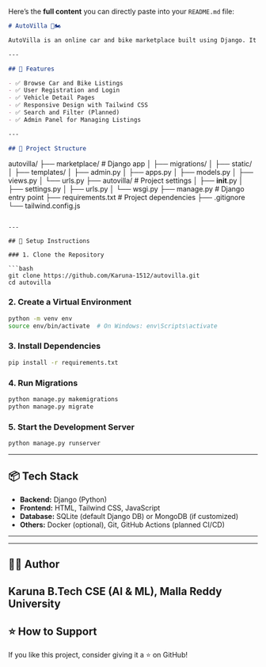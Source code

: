 Here’s the **full content** you can directly paste into your `README.md` file:

```markdown
# AutoVilla 🚗🏍️

AutoVilla is an online car and bike marketplace built using Django. It enables users to browse vehicles, view details, and manage listings. The project is designed to be scalable and responsive, using Tailwind CSS for styling.

---

## 🔧 Features

- ✅ Browse Car and Bike Listings
- ✅ User Registration and Login
- ✅ Vehicle Detail Pages
- ✅ Responsive Design with Tailwind CSS
- ✅ Search and Filter (Planned)
- ✅ Admin Panel for Managing Listings

---

## 📁 Project Structure

```

autovilla/
├── marketplace/           # Django app
│   ├── migrations/
│   ├── static/
│   ├── templates/
│   ├── admin.py
│   ├── apps.py
│   ├── models.py
│   ├── views.py
│   └── urls.py
├── autovilla/             # Project settings
│   ├── **init**.py
│   ├── settings.py
│   ├── urls.py
│   └── wsgi.py
├── manage.py              # Django entry point
├── requirements.txt       # Project dependencies
├── .gitignore
└── tailwind.config.js

````

---

## 🚀 Setup Instructions

### 1. Clone the Repository

```bash
git clone https://github.com/Karuna-1512/autovilla.git
cd autovilla
````

### 2. Create a Virtual Environment

```bash
python -m venv env
source env/bin/activate  # On Windows: env\Scripts\activate
```

### 3. Install Dependencies

```bash
pip install -r requirements.txt
```

### 4. Run Migrations

```bash
python manage.py makemigrations
python manage.py migrate
```

### 5. Start the Development Server

```bash
python manage.py runserver
```

---

## 📦 Tech Stack

* **Backend:** Django (Python)
* **Frontend:** HTML, Tailwind CSS, JavaScript
* **Database:** SQLite (default Django DB) or MongoDB (if customized)
* **Others:** Docker (optional), Git, GitHub Actions (planned CI/CD)

---

---

## 🙋‍♀️ Author

**Karuna**
B.Tech CSE (AI & ML), Malla Reddy University
---


## ⭐ How to Support

If you like this project, consider giving it a ⭐ on GitHub!




